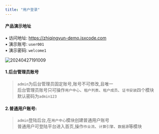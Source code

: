 ```yaml
---
title: "用户登录"
---
```


#### 产品演示地址

▪ 访问地址: https://zhiqingyun-demo.isxcode.com <br/>
▪ 演示账号: `user001` <br/>
▪ 演示密码: `welcome1`

![20240427191009](https://img.isxcode.com/picgo/20240427191009.png)

#### 1.后台管理员账号
> `admin`为后台管理员固定账号,账号不可修改,且唯一 <br/>
> 后台管理员账号只可操作`用户中心`、`租户列表`、`租户成员`、`证书安装`四个模块 <br/>
> 默认密码为`admin123` <br/>

#### 2.普通用户账号: 
> `admin`登陆后台,在`用户中心`模块创建普通用户账号 <br/>
> 普通用户可登陆平台进入首页,操作`作业流`、`计算引擎`、`数据源`等模块